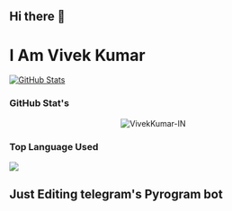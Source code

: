 ## Hi there 👋


# I Am Vivek Kumar

[![GitHub Stats](https://github-stats-alpha.vercel.app/api?username=VivekKumar-IN)](https://github.com/VivekKumar-IN)


### GitHub Stat's

<p align="center">&nbsp;
  <img align="center" src="https://github-readme-stats.vercel.app/api?username=VivekKumar-IN&&show_icons=true" alt="VivekKumar-IN"/></p>        

<p align="center">

### Top Language Used

<img src="https://github-readme-stats.vercel.app/api/top-langs/?username=VivekKumar-IN&layout=compact" align="center">

## Just Editing telegram's Pyrogram bot 